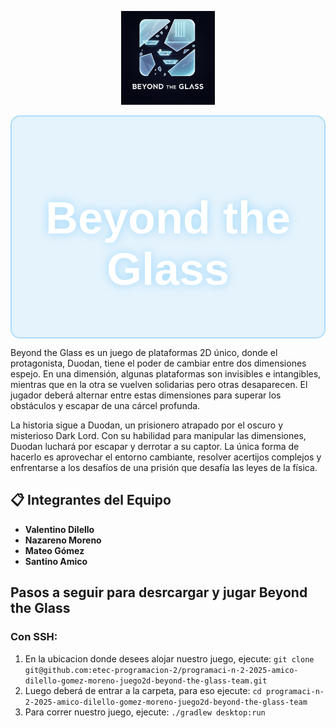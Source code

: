 <p align="center">
  <img src="logo\beyondtheglasslogo.jpeg" width="150"/>
</p>
<div style="background: rgba(135, 206, 250, 0.2); padding: 20px; text-align: center; border-radius: 15px; backdrop-filter: blur(10px); border: 2px solid rgba(135, 206, 250, 0.6);">
  <h1 style="color: white; font-size: 72px; font-family: 'Arial', sans-serif; text-shadow: 0 0 15px rgba(135, 206, 250, 0.8);">
    Beyond the Glass
  </h1>
</div>

Beyond the Glass es un juego de plataformas 2D único, donde el protagonista, Duodan, tiene el poder de cambiar entre dos dimensiones espejo. En una dimensión, algunas plataformas son invisibles e intangibles, mientras que en la otra se vuelven solidarias pero otras desaparecen. El jugador deberá alternar entre estas dimensiones para superar los obstáculos y escapar de una cárcel profunda.

La historia sigue a Duodan, un prisionero atrapado por el oscuro y misterioso Dark Lord. Con su habilidad para manipular las dimensiones, Duodan luchará por escapar y derrotar a su captor. La única forma de hacerlo es aprovechar el entorno cambiante, resolver acertijos complejos y enfrentarse a los desafíos de una prisión que desafía las leyes de la física.
## 📋 Integrantes del Equipo
- **Valentino Dilello**  
- **Nazareno Moreno**
- **Mateo Gómez** 
- **Santino Amico**

## Pasos a seguir para desrcargar y jugar Beyond the Glass
### Con SSH:
1. En la ubicacion donde desees alojar nuestro juego, ejecute: `git clone git@github.com:etec-programacion-2/programaci-n-2-2025-amico-dilello-gomez-moreno-juego2d-beyond-the-glass-team.git`
2. Luego deberá de entrar a la carpeta, para eso ejecute: `cd programaci-n-2-2025-amico-dilello-gomez-moreno-juego2d-beyond-the-glass-team`
3. Para correr nuestro juego, ejecute: `./gradlew desktop:run`
